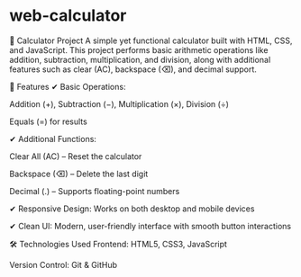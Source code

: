 # web-calculator
📱 Calculator Project
A simple yet functional calculator built with HTML, CSS, and JavaScript. This project performs basic arithmetic operations like addition, subtraction, multiplication, and division, along with additional features such as clear (AC), backspace (⌫), and decimal support.

🚀 Features
✔ Basic Operations:

Addition (+), Subtraction (−), Multiplication (×), Division (÷)

Equals (=) for results

✔ Additional Functions:

Clear All (AC) – Reset the calculator

Backspace (⌫) – Delete the last digit

Decimal (.) – Supports floating-point numbers

✔ Responsive Design: Works on both desktop and mobile devices

✔ Clean UI: Modern, user-friendly interface with smooth button interactions

🛠 Technologies Used
Frontend: HTML5, CSS3, JavaScript

Version Control: Git & GitHub
